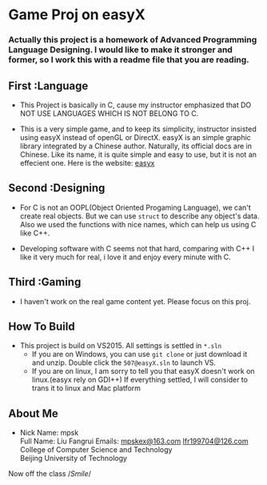 # Game Proj on easyX
### Actually this project is a homework of Advanced Programming Language Designing. I would like to make it stronger and former, so I work this with a readme file that you are reading.

## First :Language
*   This Project is basically in C, cause my instructor emphasized that 
    DO NOT USE LANGUAGES WHICH IS NOT BELONG TO C.

*   This is a very simple game, and to keep its simplicity, instructor 
    insisted using easyX instead of openGL or DirectX. easyX is an simple 
    graphic library integrated by a Chinese author. Naturally, its 
    official docs are in Chinese. Like its name, it is quite simple and 
    easy to use, but it is not an effecient one. 
    Here is the website: [easyx](http://www.easyx.cn/)

## Second :Designing
*   For C is not an OOPL(Object Oriented Progaming Language), we can't 
    create real objects. But we can use ```struct``` to describe any 
    object's data. Also we used the functions with nice names, which can
    help us using C like C++.

*   Developing software with C seems not that hard, comparing with C++
    I like it very much for real, i love it and enjoy every minute with C.
    
## Third :Gaming
*   I haven't work on the real game content yet. Please focus on this proj.

## How To Build
*   This project is build on VS2015.  All settings is settled in ```*.sln```
    *   If you are on Windows, you can use ```git clone``` or just download it
        and unzip. Double click the ```507@easyX.sln``` to launch VS.
    *   If you are on linux, I am sorry to tell you that easyX doesn't work on
        linux.(easyx rely on GDI++) If everything settled, I will consider to 
        trans it to linux and Mac platform 

## About Me
*   Nick Name:   mpsk    
    Full Name:  Liu Fangrui
    Emails:     mpskex@163.com
                lfr199704@126.com
    College of Computer Science and Technology  
    Beijing University of Technology

Now off the class /*Smile*/